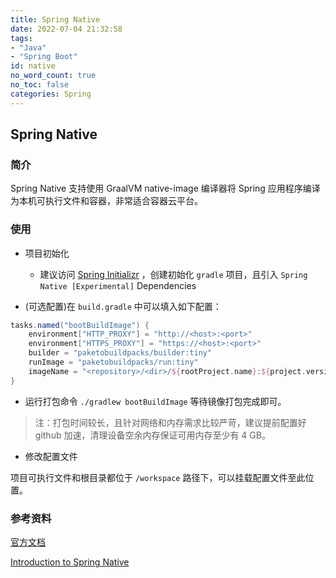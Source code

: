 ```yaml
---
title: Spring Native
date: 2022-07-04 21:32:58
tags:
- "Java"
- "Spring Boot"
id: native
no_word_count: true
no_toc: false
categories: Spring
---
```


## Spring Native

### 简介

Spring Native 支持使用 GraalVM native-image 编译器将 Spring 应用程序编译为本机可执行文件和容器，非常适合容器云平台。

### 使用

- 项目初始化
  - 建议访问 [Spring Initializr](https://start.spring.io/) ，创建初始化 `gradle` 项目，且引入 `Spring Native [Experimental]` Dependencies

- (可选配置)在 `build.gradle` 中可以填入如下配置：

```groovy
tasks.named("bootBuildImage") {
    environment["HTTP_PROXY"] = "http://<host>:<port>"
    environment["HTTPS_PROXY"] = "https://<host>:<port>"
    builder = "paketobuildpacks/builder:tiny"
    runImage = "paketobuildpacks/run:tiny"
    imageName = "<repository>/<dir>/${rootProject.name}:${project.version}"
}
```

- 运行打包命令 `./gradlew bootBuildImage` 等待镜像打包完成即可。

> 注：打包时间较长，且针对网络和内存需求比较严苛，建议提前配置好 github 加速，清理设备空余内存保证可用内存至少有 4 GB。

- 修改配置文件

项目可执行文件和根目录都位于 `/workspace` 路径下，可以挂载配置文件至此位置。

### 参考资料

[官方文档](https://docs.spring.io/spring-native/docs/current/reference/htmlsingle/)

[Introduction to Spring Native](https://www.baeldung.com/spring-native-intro)
